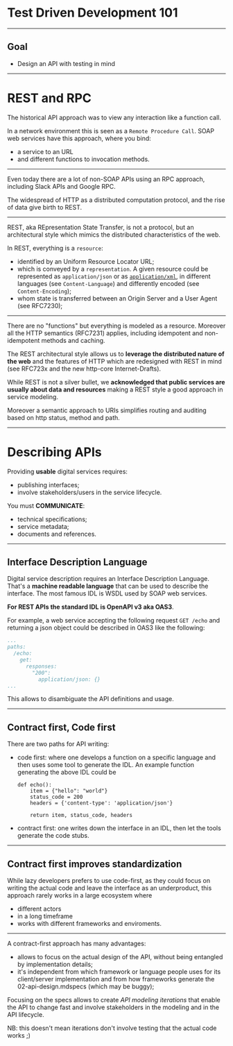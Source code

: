 # Test Driven Development 101



---


## Goal

  - Design an API with testing in mind
  
---

# REST and RPC

The historical API approach was to view any interaction like a function call.

In a network environment this is seen as a `Remote Procedure Call`.
SOAP web services have this approach, where you bind:

 * a service to an URL 
 * and different functions to invocation methods.

----

Even today there are a lot of non-SOAP APIs using an RPC approach, 
including Slack APIs and Google RPC.

The widespread of HTTP as a distributed computation protocol,
 and the rise of data give birth to REST.

----

REST, aka REpresentation State Transfer, is not a protocol,
 but an architectural style which mimics the distributed characteristics of the web.

In REST, everything is a `resource`:

- identified by an Uniform Resource Locator URL;
- which is conveyed by a `representation`. A given resource 
could be represented as `application/json` or 
as [`application/xml`](https://tools.ietf.org/html/rfc7303), 
in different languages (see `Content-Language`)
 and differently encoded (see `Content-Encoding`);
- whom state is transferred between an Origin Server
 and a User Agent (see RFC7230);

---- 

There are no "functions" but everything is modeled as a resource. 
Moreover all the HTTP semantics (RFC7231) applies, including idempotent 
and non-idempotent methods and caching.

The REST architectural style allows us to 
**leverage the distributed nature of the web** and
 the features of HTTP which are redesigned with REST in mind 
 (see RFC723x and the new http-core Internet-Drafts).

While REST is not a silver bullet, we 
**acknowledged that public services are usually about data and resources**
 making a REST style a good approach in service modeling. 

Moreover a semantic approach to URIs simplifies routing and auditing
 based on http status, method and path.

---

# Describing APIs

Providing **usable** digital services requires:

- publishing interfaces;
- involve stakeholders/users in the service lifecycle.

You must **COMMUNICATE**:

- technical specifications;
- service metadata;
- documents and references.

---

## Interface Description Language

Digital service description requires an Interface Description Language. 
That's a **machine readable
language** that can be used to describe the interface. 
The most famous IDL is WSDL used by SOAP web services. 

**For REST APIs the standard IDL is OpenAPI v3 aka OAS3**.

For example, a web service accepting the following request `GET /echo` and
 returning a json object could be described in OAS3 like the following:

```yaml
...
paths:
  /echo:
    get:
      responses:
        "200":
          application/json: {}
...
```

This allows to disambiguate the API definitions and usage.

---

## Contract first, Code first

There are two paths for API writing:

- code first: where one develops a function on a specific language 
  and then uses some tool to generate the
  IDL. An example function generating the above IDL could be
  
  ```
  def echo():
      item = {"hello": "world"}
      status_code = 200
      headers = {'content-type': 'application/json'}
      
      return item, status_code, headers
  ```
  
- contract first: one writes down the interface in an IDL,
 then let the tools generate the code stubs.

---

## Contract first improves standardization

While lazy developers prefers to use code-first, 
as they could focus on writing the actual code and leave 
the interface as an underproduct, 
this approach rarely works in a large ecosystem where

  * different actors 
  * in a long timeframe 
  * works with different frameworks and enviroments.

----

A contract-first approach has many advantages:

- allows to focus on the actual design of the API, without 
  being entangled by implementation details;
- it's independent from which framework or language people uses
  for its client/server implementation and from how frameworks generate the
  02-api-design.mdspecs (which may be buggy);

Focusing on the specs allows to create *API modeling iterations* that enable
the API to change fast and involve stakeholders in the modeling and in the 
API lifecycle.

NB: this doesn't mean iterations don't involve testing that the actual code works ;)

